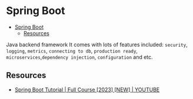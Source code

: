 # Spring Boot

- [Spring Boot](#spring-boot)
  - [Resources](#resources)

Java backend framework
It comes with lots of features included: `security`, `logging`, `metrics`, `connecting to db`, `production ready`, `microservices`,`dependency injection`, `configuration` and etc.

## Resources

- [Spring Boot Tutorial | Full Course [2023] [NEW] | YOUTUBE](https://www.youtube.com/watch?v=9SGDpanrc8U)
